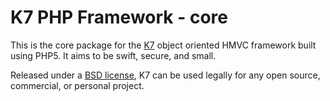 # K7 PHP Framework - core

This is the core package for the [K7](http://koseven.ga/) object oriented HMVC framework built using PHP5.
It aims to be swift, secure, and small.

Released under a [BSD license](http://koseven.ga/license), K7 can be used legally for any open source,
commercial, or personal project.
